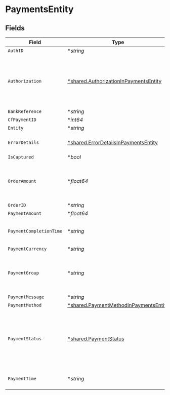 # PaymentsEntity


## Fields

| Field                                                                                                                                   | Type                                                                                                                                    | Required                                                                                                                                | Description                                                                                                                             |
| --------------------------------------------------------------------------------------------------------------------------------------- | --------------------------------------------------------------------------------------------------------------------------------------- | --------------------------------------------------------------------------------------------------------------------------------------- | --------------------------------------------------------------------------------------------------------------------------------------- |
| `AuthID`                                                                                                                                | **string*                                                                                                                               | :heavy_minus_sign:                                                                                                                      | N/A                                                                                                                                     |
| `Authorization`                                                                                                                         | [*shared.AuthorizationInPaymentsEntity](../../../pkg/models/shared/authorizationinpaymentsentity.md)                                    | :heavy_minus_sign:                                                                                                                      | The authorization details are present for payments which go through the preauthorization workflow. Or else this parameter will be null. |
| `BankReference`                                                                                                                         | **string*                                                                                                                               | :heavy_minus_sign:                                                                                                                      | N/A                                                                                                                                     |
| `CfPaymentID`                                                                                                                           | **int64*                                                                                                                                | :heavy_minus_sign:                                                                                                                      | N/A                                                                                                                                     |
| `Entity`                                                                                                                                | **string*                                                                                                                               | :heavy_minus_sign:                                                                                                                      | N/A                                                                                                                                     |
| `ErrorDetails`                                                                                                                          | [*shared.ErrorDetailsInPaymentsEntity](../../../pkg/models/shared/errordetailsinpaymentsentity.md)                                      | :heavy_minus_sign:                                                                                                                      | The error details are present only for failed payments                                                                                  |
| `IsCaptured`                                                                                                                            | **bool*                                                                                                                                 | :heavy_minus_sign:                                                                                                                      | N/A                                                                                                                                     |
| `OrderAmount`                                                                                                                           | **float64*                                                                                                                              | :heavy_minus_sign:                                                                                                                      | Order amount can be different from payment amount if you collect service fee from the customer                                          |
| `OrderID`                                                                                                                               | **string*                                                                                                                               | :heavy_minus_sign:                                                                                                                      | N/A                                                                                                                                     |
| `PaymentAmount`                                                                                                                         | **float64*                                                                                                                              | :heavy_minus_sign:                                                                                                                      | N/A                                                                                                                                     |
| `PaymentCompletionTime`                                                                                                                 | **string*                                                                                                                               | :heavy_minus_sign:                                                                                                                      | This is the time when the payment reaches its terminal state                                                                            |
| `PaymentCurrency`                                                                                                                       | **string*                                                                                                                               | :heavy_minus_sign:                                                                                                                      | N/A                                                                                                                                     |
| `PaymentGroup`                                                                                                                          | **string*                                                                                                                               | :heavy_minus_sign:                                                                                                                      | Type of payment group. One of ['upi', 'card', 'app', 'netbanking', 'paylater', 'cardless_emi']                                          |
| `PaymentMessage`                                                                                                                        | **string*                                                                                                                               | :heavy_minus_sign:                                                                                                                      | N/A                                                                                                                                     |
| `PaymentMethod`                                                                                                                         | [*shared.PaymentMethodInPaymentsEntity](../../../pkg/models/shared/paymentmethodinpaymentsentity.md)                                    | :heavy_minus_sign:                                                                                                                      | N/A                                                                                                                                     |
| `PaymentStatus`                                                                                                                         | [*shared.PaymentStatus](../../../pkg/models/shared/paymentstatus.md)                                                                    | :heavy_minus_sign:                                                                                                                      | The transaction status can be one of  ["SUCCESS", "NOT_ATTEMPTED", "FAILED", "USER_DROPPED", "VOID", "CANCELLED", "PENDING"]            |
| `PaymentTime`                                                                                                                           | **string*                                                                                                                               | :heavy_minus_sign:                                                                                                                      | This is the time when the payment was initiated                                                                                         |